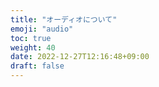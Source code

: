 ```yaml
---
title: "オーディオについて"
emoji: "audio"
toc: true
weight: 40
date: 2022-12-27T12:16:48+09:00
draft: false
---
```


